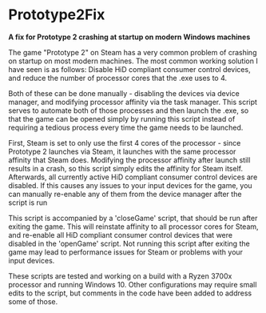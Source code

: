 # Prototype2Fix
**A fix for Prototype 2 crashing at startup on modern Windows machines**


The game "Prototype 2" on Steam has a very common problem of crashing on startup on most modern machines. 
The most common working solution I have seen is as follows: Disable HiD compliant consumer control devices, 
and reduce the number of processor cores that the .exe uses to 4.

Both of these can be done manually - disabling the devices via device manager, and modifying processor affinity via the task manager.
This script serves to automate both of those processes and then launch the .exe, so that the game can be opened simply by running this script
instead of requiring a tedious process every time the game needs to be launched. 

First, Steam is set to only use the first 4 cores of the processor - since Prototype 2 launches via Steam, it launches with the same processor affinity 
that Steam does. Modifying the processor affinity after launch still results in a crash, so this script simply edits the affinity for Steam itself.
Afterwards, all currently active HiD compliant consumer control devices are disabled. If this causes any issues to your input devices for the game,
you can manually re-enable any of them from the device manager after the script is run

This script is accompanied by a 'closeGame' script, that should be run after exiting the game. This will reinstate affinity to all processor cores for Steam,
and re-enable all HiD compliant consumer control devices that were disabled in the 'openGame' script. Not running this script after exiting the game may lead
to performance issues for Steam or problems with your input devices.

These scripts are tested and working on a build with a Ryzen 3700x processor and running Windows 10. Other configurations may require small edits to the script,
but comments in the code have been added to address some of those. 
